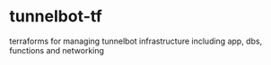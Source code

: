 # tunnelbot-tf
terraforms for managing tunnelbot infrastructure including app, dbs, functions and networking
